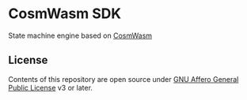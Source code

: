# CosmWasm SDK

State machine engine based on [CosmWasm](https://github.com/CosmWasm/cosmwasm)

## License

Contents of this repository are open source under [GNU Affero General Public License](./LICENSE) v3 or later.
